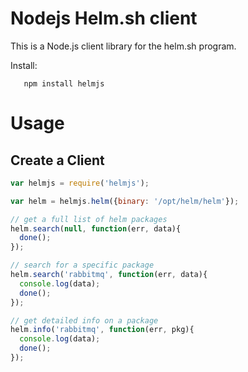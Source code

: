 # Nodejs Helm.sh client

This is a Node.js client library for the helm.sh program. 

Install:
```
   npm install helmjs
```
# Usage

## Create a Client
```js
var helmjs = require('helmjs');

var helm = helmjs.helm({binary: '/opt/helm/helm'});

// get a full list of helm packages
helm.search(null, function(err, data){
  done();
});

// search for a specific package
helm.search('rabbitmq', function(err, data){
  console.log(data);
  done();
});

// get detailed info on a package
helm.info('rabbitmq', function(err, pkg){
  console.log(data);
  done();
});
```
